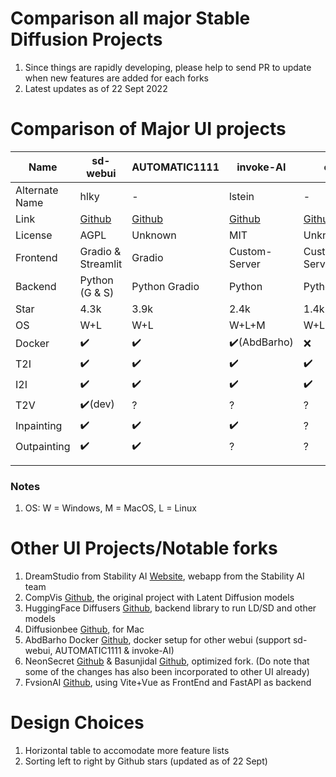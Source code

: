 # Comparison all major Stable Diffusion Projects
1. Since things are rapidly developing, please help to send PR to update when new features are added for each forks
1. Latest updates as of 22 Sept 2022

# Comparison of Major UI projects

| Name     | sd-webui           | AUTOMATIC1111 | invoke-AI     | cmdr2          |   |   |   |   |   |
|----------|--------------------|---------------|---------------|----------------|---|---|---|---|---|
| Alternate Name |   hlky        |       -        |   lstein       |  -     |   |   |   |   |   |
| Link     | [Github](https://github.com/sd-webui/stable-diffusion-webui) | [Github](https://github.com/AUTOMATIC1111/stable-diffusion-webui)  | [Github](https://github.com/invoke-ai/InvokeAI)        | [Github](https://github.com/cmdr2/stable-diffusion-ui)         |   |   |   |   |   |
| License         |    AGPL                |     Unknown          |      MIT         |     Unknown           |   |   |   |   |   |
| Frontend | Gradio & Streamlit | Gradio        | Custom-Server | Custom-Server  |   |   |   |   |   |
| Backend  | Python (G & S)     | Python Gradio | Python        | Python/FastAPI |   |   |   |   |   |
| Star     | 4.3k               | 3.9k          | 2.4k          | 1.4k           |   |   |   |   |   |
| OS       | W+L                | W+L           | W+L+M         | W+L            |   |   |   |   |   |
| Docker   | ✔️                | ✔️            |  ✔️(AbdBarho)           |  :x:             |   |   |   |   |   |
| T2I      | ✔️                | ✔️            | ✔️            | ✔️            |   |   |   |   |   |
| I2I      | ✔️                | ✔️            | ✔️            | ✔️            |   |   |   |   |   |
| T2V      | ✔️(dev)                | ?             | ?             | ?              |   |   |   |   |   |
| Inpainting  |     ✔️              |     ✔️          |     ✔️          |   ?             |   |   |   |   |   |
| Outpainting |      ✔️              |       ✔️        |      ?         |    ?            |   |   |   |   |   |
|          |                    |               |               |                |   |   |   |   |   |
|          |                    |               |               |                |   |   |   |   |   |


### Notes
1. OS: W = Windows, M = MacOS, L = Linux

# Other UI Projects/Notable forks
1. DreamStudio from Stability AI [Website](https://beta.dreamstudio.ai/), webapp from the Stability AI team 
1. CompVis [Github](https://github.com/CompVis/stable-diffusion), the original project with Latent Diffusion models
1. HuggingFace Diffusers [Github](https://github.com/huggingface/diffusers), backend library to run LD/SD and other models
1. Diffusionbee [Github](https://github.com/divamgupta/diffusionbee-stable-diffusion-ui), for Mac
1. AbdBarho Docker [Github](https://github.com/AbdBarho/stable-diffusion-webui-docker), docker setup for other webui (support sd-webui, AUTOMATIC1111 & invoke-AI)
1. NeonSecret [Github](https://github.com/neonsecret/stable-diffusion) & Basunjidal [Github](https://github.com/basujindal/stable-diffusion), optimized fork. (Do note that some of the changes has also been incorporated to other UI already)
1. FvsionAI [Github](https://github.com/FvsionAI/fvsion), using Vite+Vue as FrontEnd and FastAPI as backend



# Design Choices
1. Horizontal table to accomodate more feature lists
1. Sorting left to right by Github stars (updated as of 22 Sept) 
